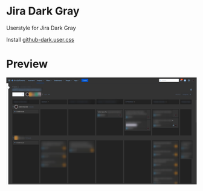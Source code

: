 # Jira Dark Gray
Userstyle for Jira Dark Gray

Install [github-dark.user.css](https://raw.githubusercontent.com/aalvarado/jira-dark-gray/master/jira-dark-gray.user.css)


# Preview

![Preview of Jira Dark Gray](./jira-darks-preview.png)
